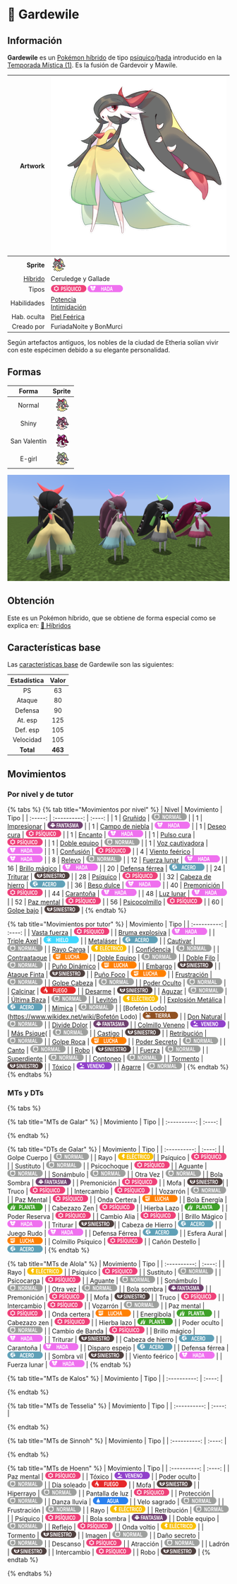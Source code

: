 # 🧬 Gardewile

## Información

**Gardewile** es un [Pokémon híbrido](../../funciones/hibridos.md) de tipo [psíquico](https://www.wikidex.net/wiki/Tipo_psiquico)/[hada](https://www.wikidex.net/wiki/Tipo_Hada) introducido en la [Temporada Mística (1)](./). Es la fusión de Gardevoir y Mawile.

|                     **Artwork** | ![Artwork de Gardewile](../../images/pokemon/temporada-1/Gardewile.png)                                                                                    |
| ------------------------------: | -------------------------------------------------------------------------------------------------------------------------------------- |
|                      **Sprite** | ![Sprite de Gardewile](../../images/pokemon/temporada-1/Gardewile-sprite.png)                                                          |
| [Híbrido](#) | Ceruledge y Gallade                                                                                                                     |
|                           Tipos | ![Tipo psiquico](../../images/pokemon/tipos/tipo_psiquico.png) ![Tipo hada](../../images/pokemon/tipos/tipo_hada.png)        |
|                     Habilidades | [Potencia](https://www.wikidex.net/wiki/Potencia)<br>[Intimidación](https://www.wikidex.net/wiki/Intimidación) |
|                     Hab. oculta | [Piel Feérica](https://www.wikidex.net/wiki/Piel_fe%C3%A9rica)                                                                       |
|                      Creado por | FuriadaNoite y BonMurci                                                                                                                |

Según artefactos antiguos, los nobles de la ciudad de Etheria solían vivir con este espécimen debido a su elegante personalidad.

## Formas

|  Forma |                                            Sprite                                           |
| :----: | :-----------------------------------------------------------------------------------------: |
| Normal |        ![Sprite de Gardewile](../../images/pokemon/temporada-1/Gardewile-sprite.png)        |
|  Shiny |  ![Sprite de Gardewile Shiny](../../images/pokemon/temporada-1/Gardewile-sprite-shiny.png)  |
| San Valentín | ![Sprite de Gardewile San Valentín](../../images/pokemon/temporada-1/Gardewile-sprite-valentines.png) |
| E-girl | ![Sprite de Gardewile E-girl](../../images/pokemon/temporada-1/Gardewile-sprite-egirl.png) |

![Formas de Gardewile](../../images/pokemon/temporada-1/Gardewile-formas.png)

## Obtención

Este es un Pokémon híbrido, que se obtiene de forma especial como se explica en: [🧬 Híbridos](../../funciones/hibridos.md)

## Características base

Las [características base](https://www.wikidex.net/wiki/Caracter%C3%ADsticas) de Gardewile son las siguientes:

| Estadística |  Valor  |
| :---------: | :-----: |
|      PS     |    63   |
|    Ataque   |    80   |
|   Defensa   |    90   |
|   At. esp   |   125   |
|   Def. esp  |   105   |
|  Velocidad  |   105   |
|  **Total**  | **463** |

## Movimientos

### Por nivel y de tutor

{% tabs %}
{% tab title="Movimientos por nivel" %}
| Nivel | Movimiento | Tipo |
| :-----: | :----------: | :----: |
| 1 | [Gruñido](https://www.wikidex.net/wiki/Gruñido) | ![tipo normal](../../images/pokemon/tipos/tipo_normal.png) |
| 1 | [Impresionar](https://www.wikidex.net/wiki/Impresionar) | ![tipo fantasma](../../images/pokemon/tipos/tipo_fantasma.png) |
| 1 | [Campo de niebla](https://www.wikidex.net/wiki/Campo_de_niebla) | ![tipo hada](../../images/pokemon/tipos/tipo_hada.png) |
| 1 | [Deseo cura](https://www.wikidex.net/wiki/Deseo_cura) | ![tipo psiquico](../../images/pokemon/tipos/tipo_psiquico.png) |
| 1 | [Encanto](https://www.wikidex.net/wiki/Encanto) | ![tipo hada](../../images/pokemon/tipos/tipo_hada.png) |
| 1 | [Pulso cura](https://www.wikidex.net/wiki/Pulso_cura) | ![tipo psiquico](../../images/pokemon/tipos/tipo_psiquico.png) |
| 1 | [Doble equipo](https://www.wikidex.net/wiki/Doble_equipo) | ![tipo normal](../../images/pokemon/tipos/tipo_normal.png) |
| 1 | [Voz cautivadora](https://www.wikidex.net/wiki/Voz_cautivadora) | ![tipo hada](../../images/pokemon/tipos/tipo_hada.png) |
| 1 | [Confusión](https://www.wikidex.net/wiki/Confusión) | ![tipo psiquico](../../images/pokemon/tipos/tipo_psiquico.png) |
| 4 | [Viento feérico](https://www.wikidex.net/wiki/Viento_feérico) | ![tipo hada](../../images/pokemon/tipos/tipo_hada.png) |
| 8 | [Relevo](https://www.wikidex.net/wiki/Relevo) | ![tipo normal](../../images/pokemon/tipos/tipo_normal.png) |
| 12 | [Fuerza lunar](https://www.wikidex.net/wiki/Fuerza_lunar) | ![tipo hada](../../images/pokemon/tipos/tipo_hada.png) |
| 16 | [Brillo mágico](https://www.wikidex.net/wiki/Brillo_mágico) | ![tipo hada](../../images/pokemon/tipos/tipo_hada.png) |
| 20 | [Defensa férrea](https://www.wikidex.net/wiki/Defensa_férrea) | ![tipo acero](../../images/pokemon/tipos/tipo_acero.png) |
| 24 | [Triturar](https://www.wikidex.net/wiki/Triturar) | ![tipo siniestro](../../images/pokemon/tipos/tipo_siniestro.png) |
| 28 | [Psíquico](https://www.wikidex.net/wiki/Psíquico) | ![tipo psiquico](../../images/pokemon/tipos/tipo_psiquico.png) |
| 32 | [Cabeza de hierro](https://www.wikidex.net/wiki/Cabeza_de_hierro) | ![tipo acero](../../images/pokemon/tipos/tipo_acero.png) |
| 36 | [Beso dulce](https://www.wikidex.net/wiki/Beso_dulce) | ![tipo hada](../../images/pokemon/tipos/tipo_hada.png) |
| 40 | [Premonición](https://www.wikidex.net/wiki/Premonición) | ![tipo psiquico](../../images/pokemon/tipos/tipo_psiquico.png) |
| 44 | [Carantoña](https://www.wikidex.net/wiki/Carantoña) | ![tipo hada](../../images/pokemon/tipos/tipo_hada.png) |
| 48 | [Luz lunar](https://www.wikidex.net/wiki/Luz_lunar) | ![tipo hada](../../images/pokemon/tipos/tipo_hada.png) |
| 52 | [Paz mental](https://www.wikidex.net/wiki/Paz_mental) | ![tipo psiquico](../../images/pokemon/tipos/tipo_psiquico.png) |
| 56 | [Psicocolmillo](https://www.wikidex.net/wiki/Psicocolmillo) | ![tipo psiquico](../../images/pokemon/tipos/tipo_psiquico.png) |
| 60 | [Golpe bajo](https://www.wikidex.net/wiki/) | ![tipo siniestro](../../images/pokemon/tipos/tipo_siniestro.png) |
{% endtab %}

{% tab title="Movimientos por tutor" %}
| Movimiento | Tipo |
| :----------: | :----: |
| [Vasta fuerza](https://www.wikidex.net/wiki/Vasta_fuerza) | ![tipo psiquico](../../images/pokemon/tipos/tipo_psiquico.png) |
| [Bruma explosiva](https://www.wikidex.net/wiki/Bruma_explosiva) | ![tipo hada](../../images/pokemon/tipos/tipo_hada.png) |
| [Triple Axel](https://www.wikidex.net/wiki/Triple_Axel) | ![tipo hielo](../../images/pokemon/tipos/tipo_hielo.png) |
| [Metaláser](https://www.wikidex.net/wiki/Metaláser) | ![tipo acero](../../images/pokemon/tipos/tipo_acero.png) |
| [Cautivar](https://www.wikidex.net/wiki/Cautivar) | ![tipo normal](../../images/pokemon/tipos/tipo_normal.png) |
| [Rayo Carga](https://www.wikidex.net/wiki/Rayo_Carga) | ![tipo electrico](../../images/pokemon/tipos/tipo_electrico.png) |
| [Confidencia](https://www.wikidex.net/wiki/Confidencia) | ![tipo normal](../../images/pokemon/tipos/tipo_normal.png) |
| [Contraataque](https://www.wikidex.net/wiki/Contraataque) | ![tipo lucha](../../images/pokemon/tipos/tipo_lucha.png) |
| [Doble Equipo](https://www.wikidex.net/wiki/Doble_Equipo) | ![tipo normal](../../images/pokemon/tipos/tipo_normal.png) |
| [Doble Filo](https://www.wikidex.net/wiki/Doble_Filo) | ![tipo normal](../../images/pokemon/tipos/tipo_normal.png) |
| [Puño Dinámico](https://www.wikidex.net/wiki/Puño_Dinámico) | ![tipo lucha](../../images/pokemon/tipos/tipo_lucha.png) |
| [Embargo](https://www.wikidex.net/wiki/Embargo) | ![tipo siniestro](../../images/pokemon/tipos/tipo_siniestro.png) |
| [Ataque Finta](https://www.wikidex.net/wiki/Ataque_Finta) | ![tipo siniestro](../../images/pokemon/tipos/tipo_siniestro.png) |
| [Puño Foco](https://www.wikidex.net/wiki/Puño_Foco) | ![tipo lucha](../../images/pokemon/tipos/tipo_lucha.png) |
| [Frustración](https://www.wikidex.net/wiki/Frustración) | ![tipo normal](../../images/pokemon/tipos/tipo_normal.png) |
| [Golpe Cabeza](https://www.wikidex.net/wiki/Golpe_Cabeza) | ![tipo normal](../../images/pokemon/tipos/tipo_normal.png) |
| [Poder Oculto](https://www.wikidex.net/wiki/Poder_Oculto) | ![tipo normal](../../images/pokemon/tipos/tipo_normal.png) |
| [Calcinar](https://www.wikidex.net/wiki/Calcinar) | ![tipo fuego](../../images/pokemon/tipos/tipo_fuego.png) |
| [Desarme](https://www.wikidex.net/wiki/Desarme) | ![tipo siniestro](../../images/pokemon/tipos/tipo_siniestro.png) |
| [Aguzar](https://www.wikidex.net/wiki/Aguzar) | ![tipo normal](../../images/pokemon/tipos/tipo_normal.png) |
| [Última Baza](https://www.wikidex.net/wiki/Última_Baza) | ![tipo normal](../../images/pokemon/tipos/tipo_normal.png) |
| [Levitón](https://www.wikidex.net/wiki/Levitón) | ![tipo electrico](../../images/pokemon/tipos/tipo_electrico.png) |
| [Explosión Metálica](https://www.wikidex.net/wiki/Explosión_Metálica) | ![tipo acero](../../images/pokemon/tipos/tipo_acero.png) |
| [Mímica](https://www.wikidex.net/wiki/Mímica) | ![tipo normal](../../images/pokemon/tipos/tipo_normal.png) |
| [Bofetón Lodo](https://www.wikidex.net/wiki/Bofetón Lodo) | ![tipo tierra](../../images/pokemon/tipos/tipo_tierra.png) |
| [Don Natural](https://www.wikidex.net/wiki/Don_Natural) | ![tipo normal](../../images/pokemon/tipos/tipo_normal.png) |
| [Divide Dolor](https://www.wikidex.net/wiki/Divide_Dolor) | ![tipo fantasma](../../images/pokemon/tipos/tipo_fantasma.png) |
| [Colmillo Veneno](https://www.wikidex.net/wiki/Colmillo_Veneno) | ![tipo veneno](../../images/pokemon/tipos/tipo_veneno.png) |
| [Más Psique](https://www.wikidex.net/wiki/Más_Psique)( | ![tipo normal](../../images/pokemon/tipos/tipo_normal.png) |
| [Castigo](https://www.wikidex.net/wiki/Castigo) | ![tipo siniestro](../../images/pokemon/tipos/tipo_siniestro.png) |
| [Retribución](https://www.wikidex.net/wiki/Retribución) | ![tipo normal](../../images/pokemon/tipos/tipo_normal.png) |
| [Golpe Roca](https://www.wikidex.net/wiki/Golpe_Roca) | ![tipo lucha](../../images/pokemon/tipos/tipo_lucha.png) |
| [Poder Secreto](https://www.wikidex.net/wiki/Poder_Secreto) | ![tipo normal](../../images/pokemon/tipos/tipo_normal.png) |
| [Canto](https://www.wikidex.net/wiki/Canto) | ![tipo normal](../../images/pokemon/tipos/tipo_normal.png) |
| [Robo](https://www.wikidex.net/wiki/Robo) | ![tipo siniestro](../../images/pokemon/tipos/tipo_siniestro.png) |
| [Fuerza](https://www.wikidex.net/wiki/Fuerza) | ![tipo normal](../../images/pokemon/tipos/tipo_normal.png) |
| [Superdiente](https://www.wikidex.net/wiki/Superdiente) | ![tipo normal](../../images/pokemon/tipos/tipo_normal.png) |
| [Contoneo](https://www.wikidex.net/wiki/Contoneo) | ![tipo normal](../../images/pokemon/tipos/tipo_normal.png) |
| [Tormento](https://www.wikidex.net/wiki/Tormento) | ![tipo siniestro](../../images/pokemon/tipos/tipo_siniestro.png) |
| [Tóxico](https://www.wikidex.net/wiki/Tóxico) | ![tipo veneno](../../images/pokemon/tipos/tipo_veneno.png) |
| [Agarre](https://www.wikidex.net/wiki/Agarre) | ![tipo normal](../../images/pokemon/tipos/tipo_normal.png) |
{% endtab %}
{% endtabs %}

### MTs y DTs
{% tabs %}

{% tab title="MTs de Galar" %}
| Movimiento | Tipo |
| :----------: | :----: |

{% endtab %}

{% tab title="DTs de Galar" %}
| Movimiento | Tipo |
| :----------: | :----: |
| Golpe Cuerpo       | ![tipo normal](../../images/pokemon/tipos/tipo_normal.png)      |
| Rayo               | ![tipo eléctrico](../../images/pokemon/tipos/tipo_electrico.png)|
| Psíquico           | ![tipo psíquico](../../images/pokemon/tipos/tipo_psiquico.png)  |
| Sustituto          | ![tipo normal](../../images/pokemon/tipos/tipo_normal.png)      |
| Psicochoque        | ![tipo psíquico](../../images/pokemon/tipos/tipo_psiquico.png)  |
| Aguante            | ![tipo normal](../../images/pokemon/tipos/tipo_normal.png)      |
| Sonámbulo          | ![tipo normal](../../images/pokemon/tipos/tipo_normal.png)      |
| Otra Vez           | ![tipo normal](../../images/pokemon/tipos/tipo_normal.png)      |
| Bola Sombra        | ![tipo fantasma](../../images/pokemon/tipos/tipo_fantasma.png)  |
| Premonición        | ![tipo psíquico](../../images/pokemon/tipos/tipo_psiquico.png)  |
| Mofa               | ![tipo siniestro](../../images/pokemon/tipos/tipo_siniestro.png)|
| Truco              | ![tipo psíquico](../../images/pokemon/tipos/tipo_psiquico.png)  |
| Intercambio        | ![tipo psíquico](../../images/pokemon/tipos/tipo_psiquico.png)  |
| Vozarrón           | ![tipo normal](../../images/pokemon/tipos/tipo_normal.png)      |
| Paz Mental         | ![tipo psíquico](../../images/pokemon/tipos/tipo_psiquico.png)  |
| Onda Certera       | ![tipo lucha](../../images/pokemon/tipos/tipo_lucha.png)        |
| Bola Energía       | ![tipo planta](../../images/pokemon/tipos/tipo_planta.png)      |
| Cabezazo Zen       | ![tipo psíquico](../../images/pokemon/tipos/tipo_psiquico.png)  |
| Hierba Lazo        | ![tipo planta](../../images/pokemon/tipos/tipo_planta.png)      |
| Poder Reserva      | ![tipo psíquico](../../images/pokemon/tipos/tipo_psiquico.png)  |
| Cambio Alia        | ![tipo psíquico](../../images/pokemon/tipos/tipo_psiquico.png)  |
| Brillo Mágico      | ![tipo hada](../../images/pokemon/tipos/tipo_hada.png)          |
| Triturar           | ![tipo siniestro](../../images/pokemon/tipos/tipo_siniestro.png)|
| Cabeza de Hierro   | ![tipo acero](../../images/pokemon/tipos/tipo_acero.png)        |
| Juego Rudo         | ![tipo hada](../../images/pokemon/tipos/tipo_hada.png)          |
| Defensa Férrea     | ![tipo acero](../../images/pokemon/tipos/tipo_acero.png)        |
| Esfera Aural       | ![tipo lucha](../../images/pokemon/tipos/tipo_lucha.png)        |
| Colmillo Psíquico  | ![tipo psíquico](../../images/pokemon/tipos/tipo_psiquico.png)  |
| Cañón Destello     | ![tipo acero](../../images/pokemon/tipos/tipo_acero.png)        |
{% endtab %}

{% tab title="MTs de Alola" %}
| Movimiento | Tipo |
| :----------: | :----: |
| Rayo                | ![tipo eléctrico](../../images/pokemon/tipos/tipo_electrico.png)  |
| Psíquico            | ![tipo psíquico](../../images/pokemon/tipos/tipo_psiquico.png)    |
| Sustituto           | ![tipo normal](../../images/pokemon/tipos/tipo_normal.png)        |
| Psicocarga          | ![tipo psíquico](../../images/pokemon/tipos/tipo_psiquico.png)    |
| Aguante             | ![tipo normal](../../images/pokemon/tipos/tipo_normal.png)        |
| Sonámbulo           | ![tipo normal](../../images/pokemon/tipos/tipo_normal.png)        |
| Otra vez            | ![tipo normal](../../images/pokemon/tipos/tipo_normal.png)        |
| Bola sombra         | ![tipo fantasma](../../images/pokemon/tipos/tipo_fantasma.png)    |
| Premonición         | ![tipo psíquico](../../images/pokemon/tipos/tipo_psiquico.png)    |
| Mofa                | ![tipo siniestro](../../images/pokemon/tipos/tipo_siniestro.png)  |
| Truco               | ![tipo psíquico](../../images/pokemon/tipos/tipo_psiquico.png)    |
| Intercambio         | ![tipo psíquico](../../images/pokemon/tipos/tipo_psiquico.png)    |
| Vozarrón            | ![tipo normal](../../images/pokemon/tipos/tipo_normal.png)        |
| Paz mental          | ![tipo psíquico](../../images/pokemon/tipos/tipo_psiquico.png)    |
| Onda certera        | ![tipo lucha](../../images/pokemon/tipos/tipo_lucha.png)          |
| Energibola          | ![tipo planta](../../images/pokemon/tipos/tipo_planta.png)        |
| Cabezazo zen        | ![tipo psíquico](../../images/pokemon/tipos/tipo_psiquico.png)    |
| Hierba lazo         | ![tipo planta](../../images/pokemon/tipos/tipo_planta.png)        |
| Poder oculto        | ![tipo normal](../../images/pokemon/tipos/tipo_normal.png)        |
| Cambio de Banda     | ![tipo psíquico](../../images/pokemon/tipos/tipo_psiquico.png)    |
| Brillo mágico       | ![tipo hada](../../images/pokemon/tipos/tipo_hada.png)            |
| Triturar            | ![tipo siniestro](../../images/pokemon/tipos/tipo_siniestro.png)  |
| Cabeza de hierro    | ![tipo acero](../../images/pokemon/tipos/tipo_acero.png)          |
| Carantoña           | ![tipo hada](../../images/pokemon/tipos/tipo_hada.png)            |
| Disparo espejo      | ![tipo acero](../../images/pokemon/tipos/tipo_acero.png)          |
| Defensa férrea      | ![tipo acero](../../images/pokemon/tipos/tipo_acero.png)          |
| Sombra vil          | ![tipo siniestro](../../images/pokemon/tipos/tipo_siniestro.png)  |
| Viento feérico      | ![tipo hada](../../images/pokemon/tipos/tipo_hada.png)            |
| Fuerza lunar        | ![tipo hada](../../images/pokemon/tipos/tipo_hada.png)            |
{% endtab %}

{% tab title="MTs de Kalos" %}
| Movimiento | Tipo |
| :----------: | :----: |

{% endtab %}

{% tab title="MTs de Tesselia" %}
| Movimiento | Tipo |
| :----------: | :----: |

{% endtab %}

{% tab title="MTs de Sinnoh" %}
| Movimiento | Tipo |
| :----------: | :----: |

{% endtab %}

{% tab title="MTs de Hoenn" %}
| Movimiento | Tipo |
| :----------: | :----: |
| Paz mental          | ![tipo psíquico](../../images/pokemon/tipos/tipo_psiquico.png)    |
| Tóxico              | ![tipo veneno](../../images/pokemon/tipos/tipo_veneno.png)    |
| Poder oculto        | ![tipo normal](../../images/pokemon/tipos/tipo_normal.png)    |
| Día soleado         | ![tipo fuego](../../images/pokemon/tipos/tipo_fuego.png)    |
| Mofa                | ![tipo siniestro](../../images/pokemon/tipos/tipo_siniestro.png)    |
| Hiperrayo           | ![tipo normal](../../images/pokemon/tipos/tipo_normal.png)    |
| Pantalla de luz     | ![tipo psíquico](../../images/pokemon/tipos/tipo_psiquico.png)    |
| Protección          | ![tipo normal](../../images/pokemon/tipos/tipo_normal.png)    |
| Danza lluvia        | ![tipo agua](../../images/pokemon/tipos/tipo_agua.png)    |
| Velo sagrado        | ![tipo normal](../../images/pokemon/tipos/tipo_normal.png)    |
| Frustración         | ![tipo normal](../../images/pokemon/tipos/tipo_normal.png)    |
| Rayo                | ![tipo electrico](../../images/pokemon/tipos/tipo_electrico.png)    |
| Retribución         | ![tipo normal](../../images/pokemon/tipos/tipo_normal.png)    |
| Psíquico            | ![tipo psíquico](../../images/pokemon/tipos/tipo_psiquico.png)    |
| Bola sombra         | ![tipo fantasma](../../images/pokemon/tipos/tipo_fantasma.png)    |
| Doble equipo        | ![tipo normal](../../images/pokemon/tipos/tipo_normal.png)    |
| Reflejo             | ![tipo psíquico](../../images/pokemon/tipos/tipo_psiquico.png)    |
| Onda voltio         | ![tipo electrico](../../images/pokemon/tipos/tipo_electrico.png)    |
| Tormento            | ![tipo siniestro](../../images/pokemon/tipos/tipo_siniestro.png)    |
| Imagen              | ![tipo normal](../../images/pokemon/tipos/tipo_normal.png)    |
| Daño secreto        | ![tipo normal](../../images/pokemon/tipos/tipo_normal.png)    |
| Descanso            | ![tipo psíquico](../../images/pokemon/tipos/tipo_psiquico.png)    |
| Atracción           | ![tipo normal](../../images/pokemon/tipos/tipo_normal.png)    |
| Ladrón              | ![tipo siniestro](../../images/pokemon/tipos/tipo_siniestro.png)    |
| Intercambio         | ![tipo psíquico](../../images/pokemon/tipos/tipo_psiquico.png)    |
| Robo                | ![tipo siniestro](../../images/pokemon/tipos/tipo_siniestro.png)    |
{% endtab %}

{% endtabs %}


